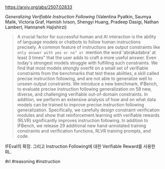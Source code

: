 https://arxiv.org/abs/2507.02833

*Generalizing Verifiable Instruction Following* (Valentina Pyatkin, Saumya Malik, Victoria Graf, Hamish Ivison, Shengyi Huang, Pradeep Dasigi, Nathan Lambert, Hannaneh Hajishirzi)

> A crucial factor for successful human and AI interaction is the ability of language models or chatbots to follow human instructions precisely. A common feature of instructions are output constraints like ``only answer with yes or no" or ``mention the word 'abrakadabra' at least 3 times" that the user adds to craft a more useful answer. Even today's strongest models struggle with fulfilling such constraints. We find that most models strongly overfit on a small set of verifiable constraints from the benchmarks that test these abilities, a skill called precise instruction following, and are not able to generalize well to unseen output constraints. We introduce a new benchmark, IFBench, to evaluate precise instruction following generalization on 58 new, diverse, and challenging verifiable out-of-domain constraints. In addition, we perform an extensive analysis of how and on what data models can be trained to improve precise instruction following generalization. Specifically, we carefully design constraint verification modules and show that reinforcement learning with verifiable rewards (RLVR) significantly improves instruction following. In addition to IFBench, we release 29 additional new hand-annotated training constraints and verification functions, RLVR training prompts, and code.

IFEval의 확장. 그리고 Instruction Following에 대한 Verifiable Reward를 사용한 RL.

#rl #reasoning #instruction 